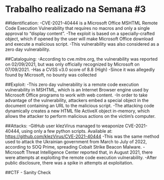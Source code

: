
# Trabalho realizado na Semana #3

##Identification:
-CVE-2021-40444 is a Microsoft Office MSHTML Remote Code Execution Vulnerability that requires no macros and only a single approval to “display content”.
-The exploit is based on a specially-crafted object, which if opened by the user will make Microsoft Office download and execute a malicious script.
-This vulnerability was also considered as a zero day vulnerability.


##Cataloguing:
-According to cve.mitre.org, the vulnerability was reported on 02/09/2021, but was only officially recognized by Microsoft on 07/09/2021.
-Has a CVSS v3.0 score of 8.8 (High)
-Since it was allegedly found by Microsoft, no bounty was collected

##Exploit:
-This zero day vulnerability is a remote code execution vulnerability in MSHTML, which is an Internet Browser engine used by Microsoft Office programs to work with web content.
-In order to take advantage of the vulnerability, attackers embed a special object in the document containing an URL to the malicious script.
-The attacking code dynamically creates a new HTML file ActiveX object in-memory, which allows the attacker to perform malicious actions on the victim’s computer.


##Attacks:
-GitHub user klezVirus managed to weaponize CVE-2021-40444, using only a few python scripts. Available at: https://github.com/klezVirus/CVE-2021-40444
-This was the same method used to attack the Ukrainian government from March to July of 2022, according to SOQ Prime, spreading Cobalt Strike Beacon Malware.
-Microsoft Threat Intelligence Center reported that, in August 2021, there were attempts at exploiting the remote code execution vulnerability.
-After public disclosure, there was a spike in attempts at exploitation. 


##CTF - Sanity Check
